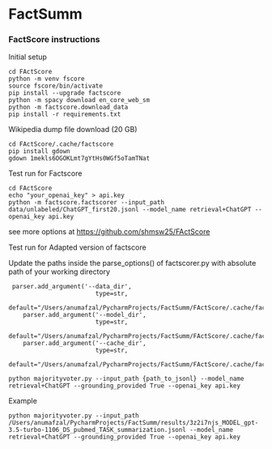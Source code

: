 # FactSumm

### FactScore instructions

Initial setup
```
cd FActScore
python -m venv fscore
source fscore/bin/activate
pip install --upgrade factscore
python -m spacy download en_core_web_sm
python -m factscore.download_data
pip install -r requirements.txt
```

Wikipedia dump file download (20 GB)
```
cd FActScore/.cache/factscore
pip install gdown
gdown 1mekls6OGOKLmt7gYtHs0WGf5oTamTNat
```

Test run for Factscore
```
cd FActScore
echo "your_openai_key" > api.key
python -m factscore.factscorer --input_path data/unlabeled/ChatGPT_first20.jsonl --model_name retrieval+ChatGPT --openai_key api.key
```
see more options at https://github.com/shmsw25/FActScore


Test run for Adapted version of factscore

Update the paths inside the parse_options() of factscorer.py with absolute path of your working directory
```   
 parser.add_argument('--data_dir',
                        type=str,
                        default="/Users/anumafzal/PycharmProjects/FactSumm/FActScore/.cache/factscore/")
    parser.add_argument('--model_dir',
                        type=str,
                        default="/Users/anumafzal/PycharmProjects/FactSumm/FActScore/.cache/factscore/")
    parser.add_argument('--cache_dir',
                        type=str,
                        default="/Users/anumafzal/PycharmProjects/FactSumm/FActScore/.cache/factscore/")
```
```
python majorityvoter.py --input_path {path_to_jsonl} --model_name retrieval+ChatGPT --grounding_provided True --openai_key api.key

```

Example 
```
python majorityvoter.py --input_path /Users/anumafzal/PycharmProjects/FactSumm/results/3z2i7njs_MODEL_gpt-3.5-turbo-1106_DS_pubmed_TASK_summarization.jsonl --model_name retrieval+ChatGPT --grounding_provided True --openai_key api.key

```

